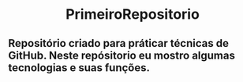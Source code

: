 <h1 align='center'> PrimeiroRepositorio </h1>

<h2>Repositório criado para práticar técnicas de GitHub. Neste repósitorio eu mostro algumas tecnologias e suas funções.</h2>


